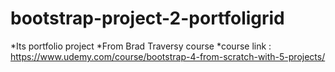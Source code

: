 # bootstrap-project-2-portfoligrid
*Its portfolio project 
*From Brad Traversy course
*course link : https://www.udemy.com/course/bootstrap-4-from-scratch-with-5-projects/
